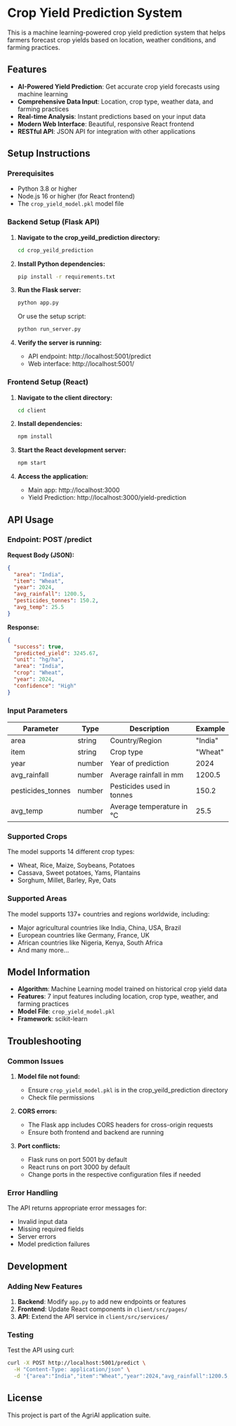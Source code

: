 # Crop Yield Prediction System

This is a machine learning-powered crop yield prediction system that helps farmers forecast crop yields based on location, weather conditions, and farming practices.

## Features

- **AI-Powered Yield Prediction**: Get accurate crop yield forecasts using machine learning
- **Comprehensive Data Input**: Location, crop type, weather data, and farming practices
- **Real-time Analysis**: Instant predictions based on your input data
- **Modern Web Interface**: Beautiful, responsive React frontend
- **RESTful API**: JSON API for integration with other applications

## Setup Instructions

### Prerequisites

- Python 3.8 or higher
- Node.js 16 or higher (for React frontend)
- The `crop_yield_model.pkl` model file

### Backend Setup (Flask API)

1. **Navigate to the crop_yeild_prediction directory:**
   ```bash
   cd crop_yeild_prediction
   ```

2. **Install Python dependencies:**
   ```bash
   pip install -r requirements.txt
   ```

3. **Run the Flask server:**
   ```bash
   python app.py
   ```
   
   Or use the setup script:
   ```bash
   python run_server.py
   ```

4. **Verify the server is running:**
   - API endpoint: http://localhost:5001/predict
   - Web interface: http://localhost:5001/

### Frontend Setup (React)

1. **Navigate to the client directory:**
   ```bash
   cd client
   ```

2. **Install dependencies:**
   ```bash
   npm install
   ```

3. **Start the React development server:**
   ```bash
   npm start
   ```

4. **Access the application:**
   - Main app: http://localhost:3000
   - Yield Prediction: http://localhost:3000/yield-prediction

## API Usage

### Endpoint: POST /predict

**Request Body (JSON):**
```json
{
  "area": "India",
  "item": "Wheat",
  "year": 2024,
  "avg_rainfall": 1200.5,
  "pesticides_tonnes": 150.2,
  "avg_temp": 25.5
}
```

**Response:**
```json
{
  "success": true,
  "predicted_yield": 3245.67,
  "unit": "hg/ha",
  "area": "India",
  "crop": "Wheat",
  "year": 2024,
  "confidence": "High"
}
```

### Input Parameters

| Parameter | Type | Description | Example |
|-----------|------|-------------|---------|
| area | string | Country/Region | "India" |
| item | string | Crop type | "Wheat" |
| year | number | Year of prediction | 2024 |
| avg_rainfall | number | Average rainfall in mm | 1200.5 |
| pesticides_tonnes | number | Pesticides used in tonnes | 150.2 |
| avg_temp | number | Average temperature in °C | 25.5 |

### Supported Crops

The model supports 14 different crop types:
- Wheat, Rice, Maize, Soybeans, Potatoes
- Cassava, Sweet potatoes, Yams, Plantains
- Sorghum, Millet, Barley, Rye, Oats

### Supported Areas

The model supports 137+ countries and regions worldwide, including:
- Major agricultural countries like India, China, USA, Brazil
- European countries like Germany, France, UK
- African countries like Nigeria, Kenya, South Africa
- And many more...

## Model Information

- **Algorithm**: Machine Learning model trained on historical crop yield data
- **Features**: 7 input features including location, crop type, weather, and farming practices
- **Model File**: `crop_yield_model.pkl`
- **Framework**: scikit-learn

## Troubleshooting

### Common Issues

1. **Model file not found:**
   - Ensure `crop_yield_model.pkl` is in the crop_yeild_prediction directory
   - Check file permissions

2. **CORS errors:**
   - The Flask app includes CORS headers for cross-origin requests
   - Ensure both frontend and backend are running

3. **Port conflicts:**
   - Flask runs on port 5001 by default
   - React runs on port 3000 by default
   - Change ports in the respective configuration files if needed

### Error Handling

The API returns appropriate error messages for:
- Invalid input data
- Missing required fields
- Server errors
- Model prediction failures

## Development

### Adding New Features

1. **Backend**: Modify `app.py` to add new endpoints or features
2. **Frontend**: Update React components in `client/src/pages/`
3. **API**: Extend the API service in `client/src/services/`

### Testing

Test the API using curl:
```bash
curl -X POST http://localhost:5001/predict \
  -H "Content-Type: application/json" \
  -d '{"area":"India","item":"Wheat","year":2024,"avg_rainfall":1200.5,"pesticides_tonnes":150.2,"avg_temp":25.5}'
```

## License

This project is part of the AgriAI application suite.

